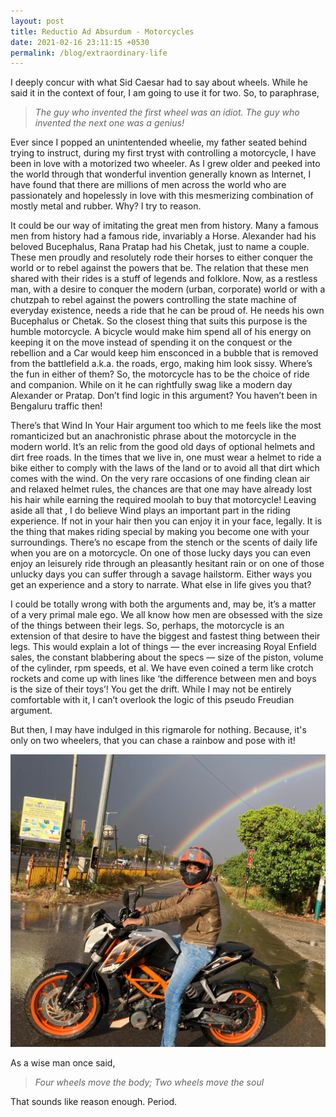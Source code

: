 ```yaml
---
layout: post
title: Reductio Ad Absurdum - Motorcycles
date: 2021-02-16 23:11:15 +0530
permalink: /blog/extraordinary-life
---
```


I deeply concur with what Sid Caesar had to say about wheels. While he said it in the context of four, I am going to use it for two. So, to paraphrase, 
>*The guy who invented the first wheel was an idiot. The guy who invented the next one was a genius!*

Ever since I popped an unintentended wheelie, my father seated behind trying to instruct, during my first tryst with controlling a motorcycle, I have been in love with a motorized two wheeler. As I grew older and peeked into the world through that wonderful invention generally known as Internet, I have found that there are millions of men across the world who are passionately and hopelessly in love with this mesmerizing combination of mostly metal and rubber. Why? I try to reason.

It could be our way of imitating the great men from history. Many a famous men from history had a famous ride, invariably a Horse. Alexander had his beloved Bucephalus, Rana Pratap had his Chetak, just to name a couple. These men proudly and resolutely rode their horses to either conquer the world or to rebel against the powers that be. The relation that these men shared with their rides is a stuff of legends and folklore. Now, as a restless man, with a desire to conquer the modern (urban, corporate) world or with a chutzpah to rebel against the powers controlling the state machine of everyday existence, needs a ride that he can be proud of. He needs his own Bucephalus or Chetak. So the closest thing that suits this purpose is the humble motorcycle. A bicycle would make him spend all of his energy on keeping it on the move instead of spending it on the conquest or the rebellion and a Car would keep him ensconced in a bubble that is removed from the battlefield a.k.a. the roads, ergo, making him look sissy. Where’s the fun in either of them? So, the motorcycle has to be the choice of ride and companion. While on it he can rightfully swag like a modern day Alexander or Pratap. Don’t find logic in this argument? You haven’t been in Bengaluru traffic then!

There’s that Wind In Your Hair argument too which to me feels like the most romanticized but an anachronistic phrase about the motorcycle in the modern world. It’s an relic from the good old days of optional helmets and dirt free roads. In the times that we live in, one must wear a helmet to ride a bike either to comply with the laws of the land or to avoid all that dirt which comes with the wind. On the very rare occasions of one finding clean air and relaxed helmet rules, the chances are that one may have already lost his hair while earning the required moolah to buy that motorcycle! Leaving aside all that , I do believe Wind plays an important part in the riding experience. If not in your hair then you can enjoy it in your face, legally. It is the thing that makes riding special by making you become one with your surroundings. There’s no escape from the stench or the scents of daily life when you are on a motorcycle. On one of those lucky days you can even enjoy an leisurely ride through an pleasantly hesitant rain or on one of those unlucky days you can suffer through a savage hailstorm. Either ways you get an experience and a story to narrate. What else in life gives you that?

I could be totally wrong with both the arguments and, may be, it’s a matter of a very primal male ego. We all know how men are obsessed with the size of the things between their legs. So, perhaps, the motorcycle is an extension of that desire to have the biggest and fastest thing between their legs. This would explain a lot of things — the ever increasing Royal Enfield sales, the constant blabbering about the specs — size of the piston, volume of the cylinder, rpm speeds, et al. We have even coined a term like crotch rockets and come up with lines like ‘the difference between men and boys is the size of their toys’! You get the drift. While I may not be entirely comfortable with it, I can’t overlook the logic of this pseudo Freudian argument.

But then, I may have indulged in this rigmarole for nothing. Because, it's only on two wheelers, that you can chase a rainbow and pose with it!

![ktm_rainbow](/images/ktm_rainbow.JPG)

As a wise man once said,
>*Four wheels move the body; Two wheels move the soul* 

That sounds like reason enough. Period.